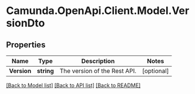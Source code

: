 # Camunda.OpenApi.Client.Model.VersionDto

## Properties

Name | Type | Description | Notes
------------ | ------------- | ------------- | -------------
**Version** | **string** | The version of the Rest API. | [optional] 

[[Back to Model list]](../README.md#documentation-for-models) [[Back to API list]](../README.md#documentation-for-api-endpoints) [[Back to README]](../README.md)


